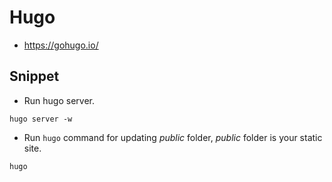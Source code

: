# Hugo

- https://gohugo.io/

## Snippet

- Run hugo server.

```shell
hugo server -w
```

- Run `hugo` command for updating *public* folder, *public* folder is your static site.

```shell
hugo
```
